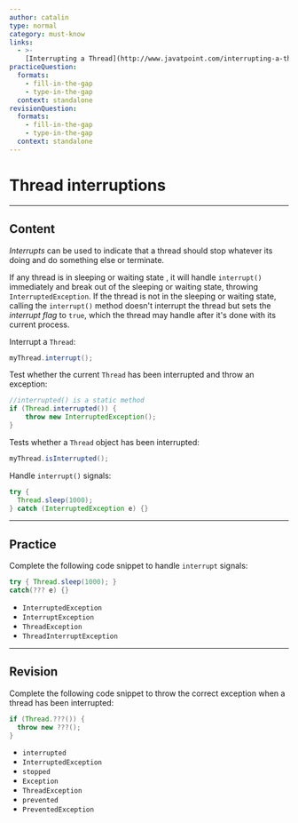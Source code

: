 ```yaml
---
author: catalin
type: normal
category: must-know
links:
  - >-
    [Interrupting a Thread](http://www.javatpoint.com/interrupting-a-thread){website}
practiceQuestion:
  formats:
    - fill-in-the-gap
    - type-in-the-gap
  context: standalone
revisionQuestion:
  formats:
    - fill-in-the-gap
    - type-in-the-gap
  context: standalone
---
```


# Thread interruptions


---

## Content

*Interrupts* can be used to indicate that a thread should stop whatever its doing and do something else or terminate.

If any thread is in sleeping or waiting state , it will handle `interrupt()` immediately and break out of the sleeping or waiting state, throwing `InterruptedException`. If the thread is not in the sleeping or waiting state, calling the `interrupt()` method doesn't interrupt the thread but sets the *interrupt flag* to `true`, which the thread may handle after it's done with its current process.

Interrupt a `Thread`:

```java
myThread.interrupt();
```

Test whether the current `Thread` has been interrupted and throw an exception:

```java
//interrupted() is a static method
if (Thread.interrupted()) {
    throw new InterruptedException();
}
```

Tests whether a `Thread` object has been interrupted:

```java
myThread.isInterrupted();
```

Handle `interrupt()` signals:

```java
try {  
  Thread.sleep(1000);
} catch (InterruptedException e) {}
```


---

## Practice

Complete the following code snippet to handle `interrupt`  signals:

```java
try { Thread.sleep(1000); }
catch(??? e) {}
```

- `InterruptedException`
- `InterruptException`
- `ThreadException`
- `ThreadInterruptException`


---

## Revision

Complete the following code snippet to throw the correct exception when a thread has been interrupted:

```java
if (Thread.???()) {
  throw new ???();
}
```

- `interrupted`
- `InterruptedException`
- `stopped`
- `Exception`
- `ThreadException`
- `prevented`
- `PreventedException`

